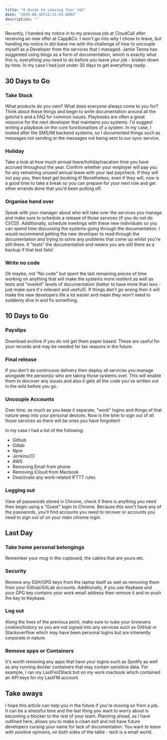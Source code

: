 ```yaml
---
title: "A Guide to Leaving Your Job"
date: "2019-08-16T12:31:03.000Z"
description: ""
---
```


Recently, I handed my notice in to my previous job at CloudCall after receiving an new offer at Capp&Co. I won't go into _why_ I chose to leave, but handing my notice in did leave me with the challenge of how to uncouple myself as a Developer from the services that I managed. Jamie Tanna has suggested using blogs as a form of documentation, which is exactly what this is, everything you need to do before you leave your job - broken down by time. In my case I had just under 30 days to get everything ready.

## 30 Days to Go

### Take Stock
What products do you own? What does everyone always come to you for? Think about these things and begin to write documentation around all the gotcha's and a FAQ for common issues. Playbooks are often a great resource for the next developer that maintains you systems. I'd suggest writing a playbook on the core functionalities of a system. In my case, I looked after the SMS/IM backend systems, so I documented things such as messages not sending or the messages not being sent to our sync service.

### Holiday
Take a look at how much annual leave/holiday/vacation time you have accrued throughout the year. Confirm whether your employer will pay you for any remaining unused annual leave with your last paycheck. If they will not pay you, then best get booking it! Nonetheless, even if they will, now is a good time to take a break so you can prepare for your next role and get other errands done that you'd been putting off.

### Organise hand over
Speak with your manager about who will take over the services you manage and make sure to schedule a release of those services (if you do not do CI/CD). Additionally, schedule meetings with these new individuals so you can spend time discussing the systems going through the documentation. I would recommend getting the new developer to read through the documentation and trying to solve any problems that come up whilst you're still there. It "tests" the documentation and means you are still there as a backup if that test fails!

### Write no code
Ok maybe, not "No code" but spent the last remaining pieces of time working on anything that will make the systems more resilient as well as tests and "overkill" levels of documentation (better to have more than less - just make sure it's relevant and useful!). If things don't go wrong then it will make the new developers life a lot easier and mean they won't need to suddenly dive in and fix something. 

## 10 Days to Go

### Payslips
Download archive if you do not get them paper based. These are useful for your records and may be needed for tax reasons in the future.

### Final release
If you don't do continuous delivery then deploy all services you manage alongside the person(s) who are taking those systems over. This will enable them to discover any issues and also it gets all the code you've written out in the wild before you go.

### Uncouple Accounts
Over time, as much as you keep it separate, "work" logins and things of that nature seep into your personal devices. Now is the time to sign out of all those services as there will be ones you have forgotten!

In my case I had a list of the following:

- Github
- Gitlab
- Npm
- Jenkins/CI
- AWS
- Removing Email from phone
- Removing iCloud from Macbook
- Deactivate any work-related IFTTT rules

### Logging out
View all passwords stored in Chrome, check if there is anything you need then begin using a "Guest" login to Chrome. Because this won't have any of the passwords, you'll find accounts you need to recover or accounts you need to sign out of on your main chrome login.



## Last Day

### Take home personal belongings
Remember your mug in the cupboard, the cables that are yours etc.

### Security
Remove any SSH/GPG keys from the laptop itself as well as removing them from your Github/GitLab accounts. Additionally, if you use Keybase and your GPG key contains your work email address then remove it and re-push the key to Keybase.

### Log out
Along the lines of the previous point, make sure to nuke your browsers cookies/history so you are not signed into any services such as GitHub or Stackoverflow which may have been personal logins but are inherently corporate in nature.

### Remove apps or Containers
It's worth removing any apps that have your logins such as Spotify as well as any running docker containers that may contain sensitive data. For example, I ran my LastFm2Slack bot on my work macbook which contained an API keys for my LastFM account.


## Take aways
I hope this article can help you in the future if you're moving on from a job. It can be a stressful time and the last thing you want to worry about is becoming a blocker to the rest of your team. Planning ahead, as I have outlined here, allows you to make a clean exit and not have future developers cursing your name for lack of documentation. You want to leave with positive opinions, on both sides of the table - tech is a small world.
